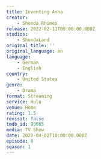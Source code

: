 ```yaml
---
title: Inventing Anna
creator:
    - Shonda Rhimes
release: 2022-02-11T00:00:00.000Z
studios:
    - ShondaLand
original_title: ''
original_language: en
language:
    - German
    - English
country:
    - United States
genre:
    - Drama
format: Streaming
service: Hulu
venue: Home
rating: 1.5
revisit: false
tmdb_id: 95665
media: TV Show
date: 2022-04-02T10:00:00.000Z
episode: 8
season: 1
---
```

